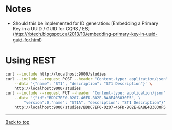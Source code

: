 # Notes

- Should this be implemented for ID generation: [Embedding a Primary Key in a UUID / GUID for CQRS / ES]
  (http://rbtech.blogspot.ca/2013/10/embedding-primary-key-in-uuid-guid-for.html)

# Using REST

```bash
curl --include http://localhost:9000/studies
curl --include --request POST --header "Content-type: application/json" \
    --data '{"name": "ST1", "description": "ST1 Description"}' \
    http://localhost:9000/studies
curl --include --request PUT --header "Content-type: application/json" \
    --data '{"id":"BDDC7EF0-0207-46FD-B02E-BA8E403030F5", \
        "version":0,"name": "ST1A", "description": "ST1 Description"}' \
    http://localhost:9000/studies/BDDC7EF0-0207-46FD-B02E-BA8E403030F5
```

---

[Back to top](../README.md)
